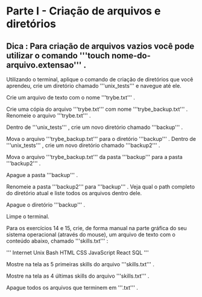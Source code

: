 # Parte I - Criação de arquivos e diretórios

## Dica : Para criação de arquivos vazios você pode utilizar o comando '''touch nome-do-arquivo.extensao''' .

Utilizando o terminal, aplique o comando de criação de diretórios que você aprendeu, crie um diretório chamado '''unix_tests''' e navegue até ele.

Crie um arquivo de texto com o nome '''trybe.txt''' .

Crie uma cópia do arquivo '''trybe.txt''' com nome '''trybe_backup.txt''' .
Renomeie o arquivo '''trybe.txt''' .

Dentro de '''unix_tests''' , crie um novo diretório chamado '''backup''' .

Mova o arquivo '''trybe_backup.txt''' para o diretório '''backup''' .
Dentro de '''unix_tests''' , crie um novo diretório chamado '''backup2''' .

Mova o arquivo '''trybe_backup.txt''' da pasta '''backup''' para a pasta '''backup2''' .

Apague a pasta '''backup''' .

Renomeie a pasta '''backup2''' para '''backup''' .
Veja qual o path completo do diretório atual e liste todos os arquivos dentro dele.

Apague o diretório '''backup''' .

Limpe o terminal.

Para os exercícios 14 e 15, crie, de forma manual na parte gráfica do seu sistema operacional (através do mouse), um arquivo de texto com o conteúdo abaixo, chamado '''skills.txt''' :

'''
Internet
Unix
Bash
HTML
CSS
JavaScript
React
SQL
'''

Mostre na tela as 5 primeiras skills do arquivo '''skills.txt''' .

Mostre na tela as 4 últimas skills do arquivo '''skills.txt''' .

Apague todos os arquivos que terminem em '''.txt''' .